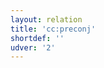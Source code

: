 ```yaml
---
layout: relation
title: 'cc:preconj'
shortdef: ''
udver: '2'
---
```

<!-- Interlanguage links updated Čt lis 12 09:43:18 CET 2020 -->
